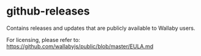 # github-releases
Contains releases and updates that are publicly available to Wallaby users.

For licensing, please refer to: https://github.com/wallabyjs/public/blob/master/EULA.md
